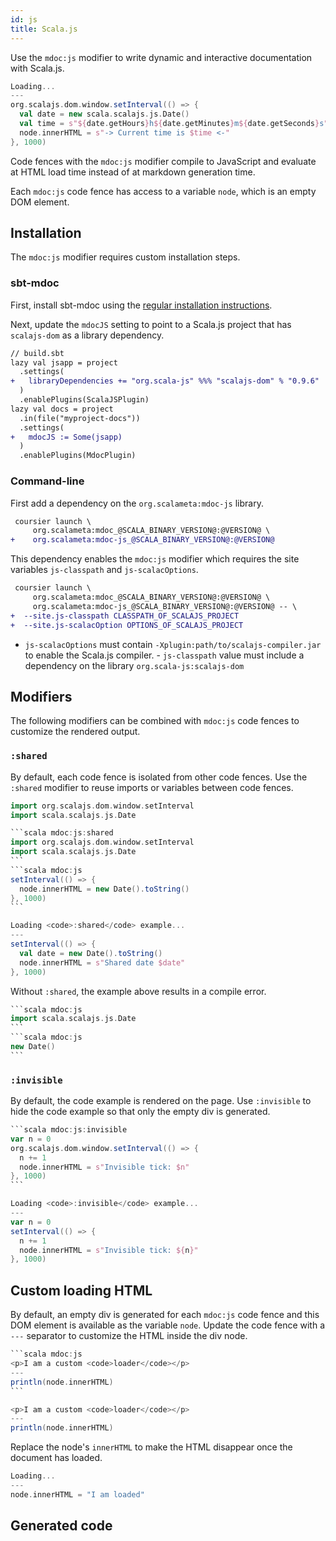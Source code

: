 ```yaml
---
id: js
title: Scala.js
---
```


Use the `mdoc:js` modifier to write dynamic and interactive documentation with
Scala.js.

```scala mdoc:js
Loading...
---
org.scalajs.dom.window.setInterval(() => {
  val date = new scala.scalajs.js.Date()
  val time = s"${date.getHours}h${date.getMinutes}m${date.getSeconds}s"
  node.innerHTML = s"-> Current time is $time <-"
}, 1000)
```

Code fences with the `mdoc:js` modifier compile to JavaScript and evaluate at
HTML load time instead of at markdown generation time.

Each `mdoc:js` code fence has access to a variable `node`, which is an empty DOM
element.

## Installation

The `mdoc:js` modifier requires custom installation steps.

### sbt-mdoc

First, install sbt-mdoc using the
[regular installation instructions](installation.md#sbt).

Next, update the `mdocJS` setting to point to a Scala.js project that has
`scalajs-dom` as a library dependency.

```diff
// build.sbt
lazy val jsapp = project
  .settings(
+   libraryDependencies += "org.scala-js" %%% "scalajs-dom" % "0.9.6"
  )
  .enablePlugins(ScalaJSPlugin)
lazy val docs = project
  .in(file("myproject-docs"))
  .settings(
+   mdocJS := Some(jsapp)
  )
  .enablePlugins(MdocPlugin)
```

### Command-line

First add a dependency on the `org.scalameta:mdoc-js` library.

```diff
 coursier launch \
     org.scalameta:mdoc_@SCALA_BINARY_VERSION@:@VERSION@ \
+    org.scalameta:mdoc-js_@SCALA_BINARY_VERSION@:@VERSION@
```

This dependency enables the `mdoc:js` modifier which requires the site variables
`js-classpath` and `js-scalacOptions`.

```diff
 coursier launch \
     org.scalameta:mdoc_@SCALA_BINARY_VERSION@:@VERSION@ \
     org.scalameta:mdoc-js_@SCALA_BINARY_VERSION@:@VERSION@ -- \
+  --site.js-classpath CLASSPATH_OF_SCALAJS_PROJECT
+  --site.js-scalacOption OPTIONS_OF_SCALAJS_PROJECT
```

- `js-scalacOptions` must contain `-Xplugin:path/to/scalajs-compiler.jar` to
  enable the Scala.js compiler. - `js-classpath` value must include a dependency
  on the library `org.scala-js:scalajs-dom`

## Modifiers

The following modifiers can be combined with `mdoc:js` code fences to customize
the rendered output.

### `:shared`

By default, each code fence is isolated from other code fences. Use the
`:shared` modifier to reuse imports or variables between code fences.

```scala mdoc:js:shared:invisible
import org.scalajs.dom.window.setInterval
import scala.scalajs.js.Date
```

````scala mdoc:mdoc
```scala mdoc:js:shared
import org.scalajs.dom.window.setInterval
import scala.scalajs.js.Date
```
```scala mdoc:js
setInterval(() => {
  node.innerHTML = new Date().toString()
}, 1000)
```
````

```scala mdoc:js
Loading <code>:shared</code> example...
---
setInterval(() => {
  val date = new Date().toString()
  node.innerHTML = s"Shared date $date"
}, 1000)
```

Without `:shared`, the example above results in a compile error.

````scala mdoc:mdoc:crash
```scala mdoc:js
import scala.scalajs.js.Date
```
```scala mdoc:js
new Date()
```
````

### `:invisible`

By default, the code example is rendered on the page. Use `:invisible` to hide
the code example so that only the empty div is generated.

````scala mdoc:mdoc
```scala mdoc:js:invisible
var n = 0
org.scalajs.dom.window.setInterval(() => {
  n += 1
  node.innerHTML = s"Invisible tick: $n"
}, 1000)
```
````

```scala mdoc:js:invisible
Loading <code>:invisible</code> example...
---
var n = 0
setInterval(() => {
  n += 1
  node.innerHTML = s"Invisible tick: ${n}"
}, 1000)
```

## Custom loading HTML

By default, an empty div is generated for each `mdoc:js` code fence and this DOM
element is available as the variable `node`. Update the code fence with a `---`
separator to customize the HTML inside the div node.

````scala mdoc:mdoc
```scala mdoc:js
<p>I am a custom <code>loader</code></p>
---
println(node.innerHTML)
```
````

```scala mdoc:js
<p>I am a custom <code>loader</code></p>
---
println(node.innerHTML)
```

Replace the node's `innerHTML` to make the HTML disappear once the document has
loaded.

```scala mdoc:js
Loading...
---
node.innerHTML = "I am loaded"
```

## Generated code
